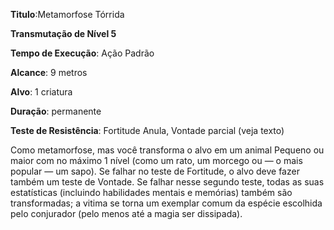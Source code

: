 **Titulo**:Metamorfose Tórrida

**Transmutação de Nível 5**

**Tempo de Execução**: Ação Padrão

**Alcance**: 9 metros

**Alvo**: 1 criatura

**Duração**: permanente

**Teste de Resistência**: Fortitude Anula, Vontade parcial (veja texto)

Como metamorfose, mas você transforma o alvo em um animal Pequeno ou maior com no máximo 1 nível (como um rato, um morcego ou — o mais popular — um sapo).
Se falhar no teste de Fortitude, o alvo deve fazer também um teste de Vontade. 
Se falhar nesse segundo teste, todas as suas estatísticas (incluindo habilidades mentais e memórias) também são transformadas; a vitima se torna um exemplar comum da espécie escolhida pelo conjurador (pelo menos até a magia ser dissipada).